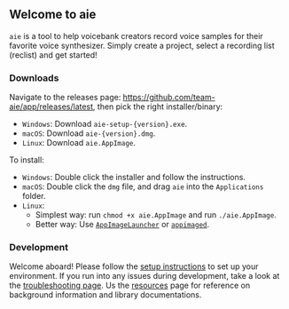 ## Welcome to aie

`aie` is a tool to help voicebank creators record voice samples for their favorite voice synthesizer.
Simply create a project, select a recording list (reclist) and get started!

### Downloads

Navigate to the releases page: https://github.com/team-aie/app/releases/latest, then pick the right installer/binary:
- `Windows`: Download `aie-setup-{version}.exe`.
- `macOS`: Download `aie-{version}.dmg`.
- `Linux`: Download `aie.AppImage`.

To install:
- `Windows`: Double click the installer and follow the instructions.
- `macOS`: Double click the `dmg` file, and drag `aie` into the `Applications` folder.
- `Linux`:
    - Simplest way: run `chmod +x aie.AppImage` and run `./aie.AppImage`.
    - Better way: Use [`AppImageLauncher`](https://github.com/TheAssassin/AppImageLauncher)
    or [`appimaged`](https://github.com/AppImage/appimaged).

### Development

Welcome aboard! Please follow the [setup instructions](/development-setup.md) to set up your environment.
If you run into any issues during development, take a look at the [troubleshooting page](/development-troubleshooting.md).
Us the [resources](/resources.md) page for reference on background information and library documentations.
